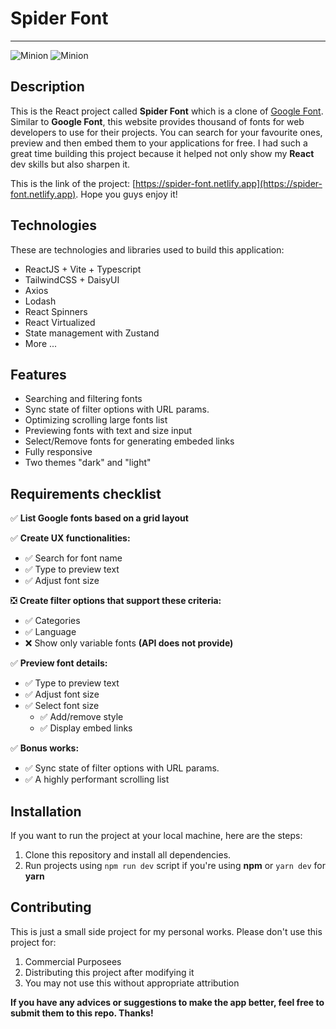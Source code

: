 # Spider Font
___
![Minion](https://www.linkpicture.com/q/Screenshot-2023-05-25-164626.png)
![Minion](https://www.linkpicture.com/q/image_2023-05-25_164845449.png)
## Description
This is the React project called **Spider Font** which is a clone of [Google Font](https://fonts.google.com). Similar to **Google Font**, this website provides thousand of fonts for web developers to use for their projects. You can search for your favourite ones, preview and then embed them to your applications for free. I had such a great time building this project because it helped not only show my **React** dev skills but also sharpen it.

This is the link of the project: [https://spider-font.netlify.app](https://spider-font.netlify.app).
Hope you guys enjoy it!

## Technologies
These are technologies and libraries used to build this application:
+ ReactJS + Vite + Typescript
+ TailwindCSS + DaisyUI
+ Axios
+ Lodash
+ React Spinners
+ React Virtualized
+ State management with Zustand
+ More ...
## Features
+ Searching and filtering fonts
+ Sync state of filter options with URL params.
+ Optimizing scrolling large fonts list
+ Previewing fonts with text and size input
+ Select/Remove fonts for generating embeded links
+ Fully responsive
+ Two themes "dark" and "light"
## Requirements checklist
✅   **List Google fonts based on a grid layout**

✅ **Create UX functionalities:**
- ✅ Search for font name
- ✅ Type to preview text
- ✅  Adjust font size

❎ **Create filter options that support these criteria:**
- ✅ Categories
- ✅ Language
- ❌ Show only variable fonts  **(API does not provide)**

✅ **Preview font details:**
- ✅ Type to preview text
- ✅ Adjust font size
- ✅ Select font size
    + ✅  Add/remove style
    + ✅  Display embed links

✅ **Bonus works:**
- ✅ Sync state of filter options with URL params.
- ✅ A highly performant scrolling list

## Installation
If you want to run the project at your local machine, here are the steps:
1. Clone this repository and install all dependencies.
2. Run projects using `npm run dev` script if you're using **npm** or `yarn dev` for **yarn**

## Contributing
This is just a small side project for my personal works. Please don't use this project for:
1. Commercial Purposees
2. Distributing this project after modifying it
3. You may not use this without appropriate attribution

**If you have any advices or suggestions to make the app better, feel free to submit them to this repo. Thanks!**
